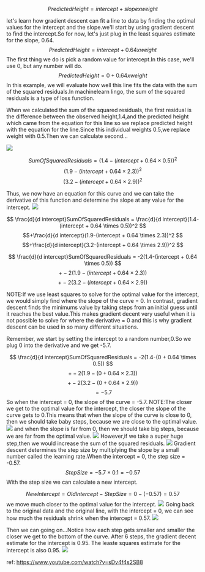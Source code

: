 $$Predicted Height = intercept + slope x weight$$

let's learn how gradient descent can fit a line to data by finding the optimal values for the intercept and the slope.we'll start by using gradient descent to find the intercept.So for now, let's just plug in the least squares estimate for the slope, 0.64.
$$Predicted Height = intercept + 0.64 x weight$$
The first thing we do is pick a random value for intercept.In this case, we'll use 0, but any number will do.
$$Predicted Height = 0 + 0.64 x weight$$
In this example, we will evaluate how well this line fits the data with the sum of the squared residuals.In machinelearn lingo, the sum of the squared residuals is a type of loss function.

When we calculated the sum of the squared residuals, the first residual is the difference between the observed height,1.4,and the predicted height which came from the equation for this line so we replace predicted height with the equation for the line.Since this individual weights 0.5,we replace weight with 0.5.Then we can calculate second...

![](./alg_gradientDescent/1.gif)

$$ SumOfSquaredResiduals = (1.4-(intercept + 0.64 \times 0.5))^2 $$
$$(1.9-(intercept + 0.64 \times 2.3))^2 $$
$$(3.2-(intercept + 0.64 \times 2.9))^2 $$


Thus, we now have an equation for this curve and we can take the derivative of this function and determine the slope at any value for the intercept.
![](./alg_gradientDescent/2.gif)

$$ \frac{d}{d intercept}SumOfSquaredResiduals = \frac{d}{d intercept}(1.4-(intercept + 0.64 \times 0.5))^2 $$
$$+\frac{d}{d intercept}(1.9-(intercept + 0.64 \times 2.3))^2 $$
$$+\frac{d}{d intercept}(3.2-(intercept + 0.64 \times 2.9))^2 $$

$$ \frac{d}{d intercept}SumOfSquaredResiduals = -2(1.4-(intercept + 0.64 \times 0.5)) $$
$$+-2(1.9-(intercept + 0.64 \times 2.3)) $$
$$+-2(3.2-(intercept + 0.64 \times 2.9)) $$


NOTE:If we use least squares to solve for the optimal value for the intercept, we would simply find where the slope of the curve = 0.
In contrast, gradient descent finds the minimums value by taking steps from an initial guess until it reaches the best value.This makes gradient decent very useful when it is not possible to solve for where the derivative = 0 and this is why gradient descent can be used in so many different situations.

Remember, we start by setting the intercept to a random number,0.So we plug 0 into the derivative and we get -5.7.

$$ \frac{d}{d intercept}SumOfSquaredResiduals = -2(1.4-(0 + 0.64 \times 0.5)) $$
$$+-2(1.9-(0 + 0.64 \times 2.3)) $$
$$+-2(3.2-(0 + 0.64 \times 2.9)) $$
$$= -5.7 $$
So when the intercept = 0, the slope of the curve = -5.7.
NOTE:The closer we get to the optimal value for the intercept, the closer the slope of the curve gets to 0.This means that when the slope of the curve is close to 0, then we should take baby steps, because we are close to the optimal value.
![](./alg_gradientDescent/3.png)
and when the slope is far from 0, then we should take big steps, because we are far from the optimal value.
![](./alg_gradientDescent/4.png)
However,if we take a super huge step,then we would increase the sum of the squared residuals.
![](./alg_gradientDescent/5.png)
Gradient descent determines the step size by multiplying the slope by a small number called the learning rate.When the intercept = 0, the step size = -0.57.
$$StepSize=-5.7 \times 0.1 = -0.57 $$
With the step size we can calculate a new intercept.

$$NewIntercept =OldIntercept -StepSize = 0-(-0.57)=0.57   $$
we move much closer to the optimal value for the intercept.
![](./alg_gradientDescent/6.png)
Going back to the original data and the original line, with the intercept = 0, we can see how much the residuals shrink when the intercept = 0.57.
![](./alg_gradientDescent/7.png)

Then we can going on...Notice how each step gets smaller and smaller the closer we get to the bottom of the curve.
After 6 steps, the gradient decent estimate for the intercept is 0.95. The leaste squares estimate for the intercept is also 0.95.
![](./alg_gradientDescent/8.png)



ref:
https://www.youtube.com/watch?v=sDv4f4s2SB8